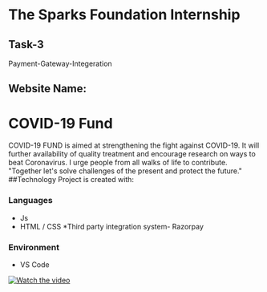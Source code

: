 # The Sparks Foundation Internship
## Task-3
Payment-Gateway-Integeration
## Website Name:
# COVID-19 Fund
COVID-19 FUND is aimed at
strengthening the fight against
COVID-19.
It will further availability of
quality treatment
and encourage research on ways
to beat Coronavirus.
I urge people from all walks of life to contribute.
"Together let's solve challenges of the present and protect the future."
##Technology
Project is created with:
### Languages
   * Js
   * HTML / CSS
   *Third party integration system- Razorpay
### Environment 
   * VS Code
   
   [![Watch the video](https://image.freepik.com/free-vector/about-us-concept-illustration_114360-639.jpg)](https://youtu.be/8do7XTUkMnQ)
